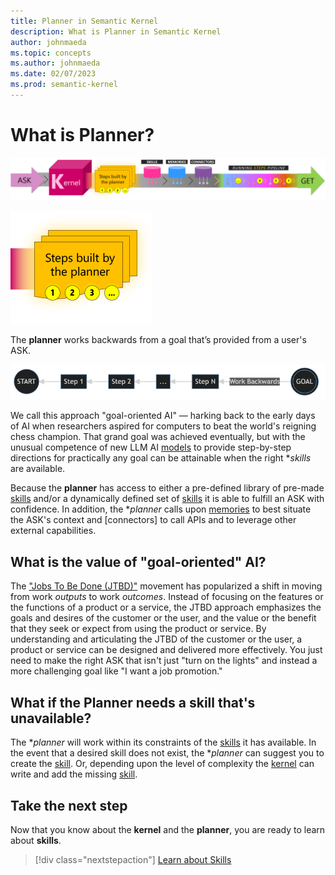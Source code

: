 ```yaml
---
title: Planner in Semantic Kernel
description: What is Planner in Semantic Kernel
author: johnmaeda
ms.topic: concepts
ms.author: johnmaeda
ms.date: 02/07/2023
ms.prod: semantic-kernel
---
```


# What is Planner?

![Journey of an ask to a get in Semantic Kernel visualized as phases as annotated immediately below](../media/fullview.png)

![](../media/plannersm.png)

The **planner** works backwards from a goal that’s provided from a user's ASK. 

![](../media/goaloriented.png)

We call this approach "goal-oriented AI" — harking back to the early days of AI when researchers aspired for computers to beat the world's reigning chess champion. That grand goal was achieved eventually, but with the unusual competence of new LLM AI [models](models) to provide step-by-step directions for practically any goal can be attainable when the right **skills* are available. 

Because the **planner** has access to either a pre-defined library of pre-made [skills](skills) and/or a dynamically defined set of [skills](skills) it is able to fulfill an ASK with confidence. In addition, the **planner* calls upon [memories](memories) to best situate the ASK's context and [connectors] to call APIs and to leverage other external capabilities.

## What is the value of "goal-oriented" AI?

The ["Jobs To Be Done (JTBD)"](https://hbr.org/2016/09/know-your-customers-jobs-to-be-done) movement has popularized a shift in moving from work _outputs_ to work _outcomes_. Instead of focusing on the features or the functions of a product or a service, the JTBD approach emphasizes the goals and desires of the customer or the user, and the value or the benefit that they seek or expect from using the product or service. By understanding and articulating the JTBD of the customer or the user, a product or service can be designed and delivered more effectively. You just need to make the right ASK that isn't just "turn on the lights" and instead a more challenging goal like "I want a job promotion."

## What if the Planner needs a skill that's unavailable?

The **planner* will work within its constraints of the [skills](skills) it has available. In the event that a desired skill does not exist, the **planner* can suggest you to create the [skill](skill). Or, depending upon the level of complexity the [kernel](kernel) can write and add the missing [skill](skill). 

## Take the next step

Now that you know about the **kernel** and the **planner**, you are ready to learn about **skills**.

> [!div class="nextstepaction"]
> [Learn about Skills](skills.md)
